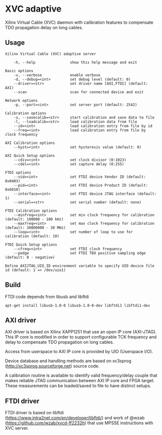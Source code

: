 # XVC adaptive

Xilinx Virtual Cable (XVC) daemon with calibration features to compensate TDO propagation delay on long cables.

## Usage

```
Xilinx Virtual Cable (XVC) adaptive server

    -h, --help                show this help message and exit

Basic options
    -v, --verbose             enable verbose
    -d, --debug=<int>         set debug level (default: 0)
    --driver=<str>            set driver name [AXI,FTDI] (default: AXI)
    --scan                    scan for connected device and exit

Network options
    -p, --port=<int>          set server port (default: 2542)

Calibration options
    -s, --savecalib=<str>     start calibration and save data to file
    -l, --loadcalib=<str>     load calibration data from file
    --id=<int>                load calibration entry from file by id
    --freq=<int>              load calibration entry from file by clock frequency

AXI Calibration options
    --hyst=<int>              set hysteresis value (default: 0)

AXI Quick Setup options
    --cdiv=<int>              set clock divisor (0:1023)
    --cdel=<int>              set capture delay (0:255)

FTDI options
    --vid=<int>               set FTDI device Vendor ID (default: 0x0403)
    --pid=<int>               set FTDI device Product ID (default: 0x6010)
    --interface=<int>         set FTDI device JTAG interface (default: 1)
    --serial=<str>            set serial number (default: none)

FTDI Calibration options
    --minfreq=<int>           set min clock frequency for calibration (default: 100000 - 100 kHz)
    --maxfreq=<int>           set max clock frequency for calibration (default: 30000000 - 30 MHz)
    --loop=<int>              set number of loop to use for calibration (default: 10)

FTDI Quick Setup options
    --cfreq=<int>             set FTDI clock frequency
    --pedge                   set FTDI TDO positive sampling edge (default: 0 - negative)

Define AXIJTAG_UIO_ID environment variable to specify UIO device file id (default: 1 => /dev/uio1)
```

## Build
FTDI code depends from libusb and libftdi
```
apt-get install libusb-1.0-0 libusb-1.0-0-dev libftdi1 libftdi1-dev
```

## AXI driver
AXI driver is based on Xilinx XAPP1251 that use an open IP core (AXI-JTAG). This IP core is modified in order to support configurable TCK frequency and delay to compensate TDO propagation on long cables.

Access from userspace to AXI IP core is provided by UIO (Userspace I/O).

Device database and handling methods are based on xc3sprog (http://xc3sprog.sourceforge.net) source code.

A calibration routine is available to identify valid frequency/delay couple that makes reliable JTAG communication between AXI IP core and FPGA target.
These measurements can be loaded/saved to file to have distinct setups.

## FTDI driver
FTDI driver is based on libftdi (https://www.intra2net.com/en/developer/libftdi/) and work of @wzab (https://github.com/wzab/xvcd-ff2232h) that use MPSSE instructions with XVC server.
